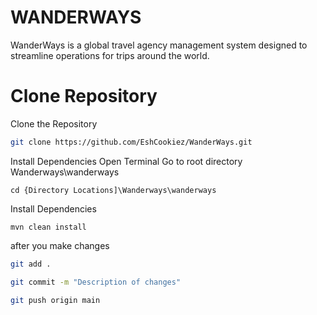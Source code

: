 # WANDERWAYS

WanderWays is a global travel agency management system designed to streamline operations for trips around the world.

# Clone Repository
Clone the Repository
```bash
git clone https://github.com/EshCookiez/WanderWays.git
```
Install Dependencies 
Open Terminal 
Go to root directory Wanderways\wanderways
```
cd {Directory Locations]\Wanderways\wanderways
```
Install Dependencies
```
mvn clean install
```

after you make changes
```bash
git add .
```
```bash
git commit -m "Description of changes"
```
```bash
git push origin main
```
